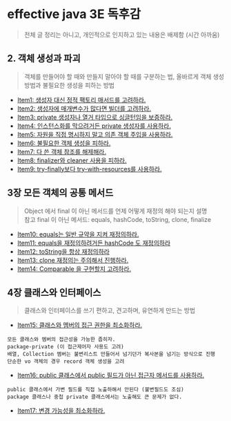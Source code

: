 # effective java 3E 독후감
> 전체 글 정리는 아니고, 개인적으로 인지하고 있는 내용은 배제함 (시간 아까움)

## 2. 객체 생성과 파괴
> 객체를 만들어야 할 때와 만들지 말아야 할 때를 구분하는 법, 올바르게 객체 생성 방법과 불필요한 생성을 피하는 방법
- [Item1: 생성자 대신 정적 팩토리 매서드를 고려하라.](src%2Fmain%2Fjava%2Forg%2Fdevelopx%2Feffective_java%2Fpart2%2Fitem1)
- [Item2: 생성자에 매개변수가 많다면 빌더를 고려하라.](src%2Fmain%2Fjava%2Forg%2Fdevelopx%2Feffective_java%2Fpart2%2Fitem2)
- [Item3: private 생성자나 열거 타입으로 싱글턴임을 보증하라.](src%2Fmain%2Fjava%2Forg%2Fdevelopx%2Feffective_java%2Fpart2%2Fitem3)
- [Item4: 인스턴스화를 막으려거든 private 생성자를 사용하라.](src%2Fmain%2Fjava%2Forg%2Fdevelopx%2Feffective_java%2Fpart2%2Fitem4)
- [Item5: 자원을 직접 명시하지 말고 의존 객체 주입을 사용하라.](src%2Fmain%2Fjava%2Forg%2Fdevelopx%2Feffective_java%2Fpart2%2Fitem5)
- [Item6: 불필요한 객체 생성을 피하라.](src%2Fmain%2Fjava%2Forg%2Fdevelopx%2Feffective_java%2Fpart2%2Fitem6)
- [Item7: 다 쓴 객체 참조를 해제해라.](src%2Fmain%2Fjava%2Forg%2Fdevelopx%2Feffective_java%2Fpart2%2Fitem7)
- [Item8: finalizer와 cleaner 사용을 피하라.](src%2Fmain%2Fjava%2Forg%2Fdevelopx%2Feffective_java%2Fpart2%2Fitem8)
- [Item9: try-finally보다 try-with-resources를 사용하라.](src%2Fmain%2Fjava%2Forg%2Fdevelopx%2Feffective_java%2Fpart2%2Fitem9)


## 3장 모든 객체의 공통 메서드
> Object 에서 final 이 아닌 메서드를 언제 어떻게 재정의 해야 되는지 설명  
> 참고 final 이 아닌 메서드: equals, hashCode, toString, clone, finalize

- [Item10: equals는 일반 규약을 지켜 재정의하라.](src%2Fmain%2Fjava%2Forg%2Fdevelopx%2Feffective_java%2Fpart3%2Fitem10)
- [Item11: equals을 재정의하려거든 hashCode 도 재정의하라](src%2Fmain%2Fjava%2Forg%2Fdevelopx%2Feffective_java%2Fpart3%2Fitem11)
- [Item12: toString을 항상 재정의하라](src%2Fmain%2Fjava%2Forg%2Fdevelopx%2Feffective_java%2Fpart3%2Fitem12)
- [Item13: clone 재정의는 주의해서 진행하라.](src%2Fmain%2Fjava%2Forg%2Fdevelopx%2Feffective_java%2Fpart3%2Fitem13)
- [Item14: Comparable 을 구현할지 고려하라.](src%2Fmain%2Fjava%2Forg%2Fdevelopx%2Feffective_java%2Fpart3%2Fitem14)

## 4장 클래스와 인터페이스 
> 클래스와 인터페이스를 쓰기 편하고, 견고하며, 유연하게 만드는 방법

- [Item15: 클래스와 멤버의 접근 권한을 최소화하라.](src%2Fmain%2Fjava%2Forg%2Fdevelopx%2Feffective_java%2Fpart4%2Fitem15)
```text
모든 클래스와 멤버의 접근성을 가능한 좁히자. 
package-private (이 접근제어자 사용도 고려)
배열, Collection 멤버는 불변리스트 만들어서 넘기던가 복사본을 넘기는 방식으로 진행
단순한 vo 객체의 경우 record 객체 생성을 고려
```
- [Item16: public 클래스에서 public 필드가 아닌 접근자 메서드를 사용하라.](src%2Fmain%2Fjava%2Forg%2Fdevelopx%2Feffective_java%2Fpart4%2Fitem16)
```text
public 클래스에서 가변 필드를 직접 노출하해서 안된다 (불변필드도 조심)
package 클래스나 중첩 private 클래스에서는 노출해도 큰 문제가 없다.
```

- [Item17: 변경 가능성을 최소화하라.](src%2Fmain%2Fjava%2Forg%2Fdevelopx%2Feffective_java%2Fpart4%2Fitem17)
```text
```
